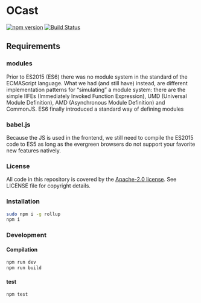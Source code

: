 # OCast
[![npm version](https://badge.fury.io/js/ocast-sdk.svg)](http://badge.fury.io/js/ocast-sdk)
[![Build Status](https://travis-ci.org/Orange-OpenSource/OCast-JS.svg?branch=master)](https://travis-ci.org/Orange-OpenSource/OCast-JS)

## Requirements

### modules
Prior to ES2015 (ES6) there was no module system in the standard of the ECMAScript language. What we had (and still have) instead, are different implementation patterns for “simulating” a module system: there are the simple IIFEs (Immediately Invoked Function Expression), UMD (Universal Module Definition), AMD (Asynchronous Module Definition) and CommonJS. ES6 finally introduced a standard way of defining modules

### babel.js
Because the JS is used in the frontend, we still need to compile the ES2015 code to ES5 as long as the evergreen browsers do not support your favorite new features natively.

### License

All code in this repository is covered by the [Apache-2.0 license](http://www.apache.org/licenses/LICENSE-2.0). See LICENSE file for copyright details.

### Installation
```bash
sudo npm i -g rollup
npm i

```


### Development

#### Compilation
```bash
npm run dev
npm run build

```

#### test
```bash
npm test
```
